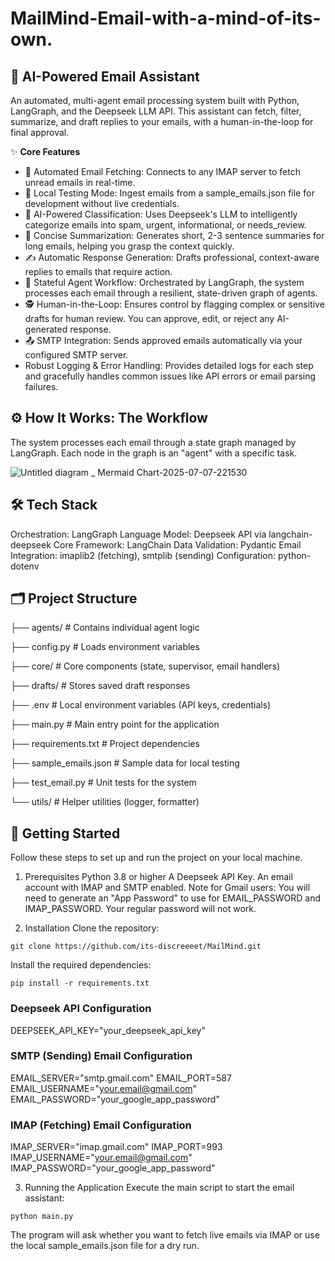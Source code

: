 # MailMind-Email-with-a-mind-of-its-own.

## 🧠 AI-Powered Email Assistant

An automated, multi-agent email processing system built with Python, LangGraph, and the Deepseek LLM API. This assistant can fetch, filter, summarize, and draft replies to your emails, with a human-in-the-loop for final approval.

✨ **Core Features**
- 📧 Automated Email Fetching: Connects to any IMAP server to fetch unread emails in real-time.
- 🧪 Local Testing Mode: Ingest emails from a sample_emails.json file for development without live credentials.
- 🤖 AI-Powered Classification: Uses Deepseek's LLM to intelligently categorize emails into spam, urgent, informational, or needs_review.
- 📝 Concise Summarization: Generates short, 2-3 sentence summaries for long emails, helping you grasp the context quickly.
- ✍️ Automatic Response Generation: Drafts professional, context-aware replies to emails that require action.
- 🧠 Stateful Agent Workflow: Orchestrated by LangGraph, the system processes each email through a resilient, state-driven graph of agents.
- 🕵️ Human-in-the-Loop: Ensures control by flagging complex or sensitive drafts for human review. You can approve, edit, or reject any AI-generated response.
- 📤 SMTP Integration: Sends approved emails automatically via your configured SMTP server.
- Robust Logging & Error Handling: Provides detailed logs for each step and gracefully handles common issues like API errors or email parsing failures.

## ⚙️ How It Works: The Workflow

The system processes each email through a state graph managed by LangGraph. Each node in the graph is an "agent" with a specific task.

![Untitled diagram _ Mermaid Chart-2025-07-07-221530](https://github.com/user-attachments/assets/3ddd366f-8d78-4a00-a691-c5a80e60ef5a)


## 🛠️ Tech Stack
Orchestration: LangGraph
Language Model: Deepseek API via langchain-deepseek
Core Framework: LangChain
Data Validation: Pydantic
Email Integration: imaplib2 (fetching), smtplib (sending)
Configuration: python-dotenv

## 🗂️ Project Structure

├── agents/              # Contains individual agent logic

├── config.py            # Loads environment variables

├── core/                # Core components (state, supervisor, email handlers)

├── drafts/              # Stores saved draft responses

├── .env                 # Local environment variables (API keys, credentials)

├── main.py              # Main entry point for the application

├── requirements.txt     # Project dependencies

├── sample_emails.json   # Sample data for local testing

├── test_email.py        # Unit tests for the system

└── utils/               # Helper utilities (logger, formatter)


## 🚀 Getting Started
Follow these steps to set up and run the project on your local machine.

1. Prerequisites
Python 3.8 or higher
A Deepseek API Key.
An email account with IMAP and SMTP enabled.
Note for Gmail users: You will need to generate an "App Password" to use for EMAIL_PASSWORD and IMAP_PASSWORD. Your regular password will not work.

3. Installation
Clone the repository:
```
git clone https://github.com/its-discreeeet/MailMind.git
```

Install the required dependencies:
```
pip install -r requirements.txt
```

### Deepseek API Configuration
DEEPSEEK_API_KEY="your_deepseek_api_key"

###  SMTP (Sending) Email Configuration
EMAIL_SERVER="smtp.gmail.com"
EMAIL_PORT=587
EMAIL_USERNAME="your.email@gmail.com"
EMAIL_PASSWORD="your_google_app_password"

###  IMAP (Fetching) Email Configuration
IMAP_SERVER="imap.gmail.com"
IMAP_PORT=993
IMAP_USERNAME="your.email@gmail.com"
IMAP_PASSWORD="your_google_app_password"

3. Running the Application
Execute the main script to start the email assistant:
```
python main.py
```
The program will ask whether you want to fetch live emails via IMAP or use the local sample_emails.json file for a dry run.
